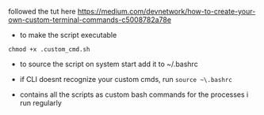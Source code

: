 followed the tut here https://medium.com/devnetwork/how-to-create-your-own-custom-terminal-commands-c5008782a78e

- to make the script executable 
```
chmod +x .custom_cmd.sh
```

- to source the script on system start add it to ~/.bashrc

- if CLI doesnt recognize your custom cmds, run `source ~\.bashrc`

- contains all the scripts as custom bash commands for the processes i run regularly



